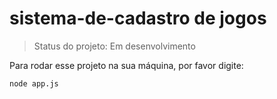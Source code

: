 # sistema-de-cadastro de jogos

> Status do projeto: Em desenvolvimento

Para rodar esse projeto na sua máquina, por favor digite:

```
node app.js
```
